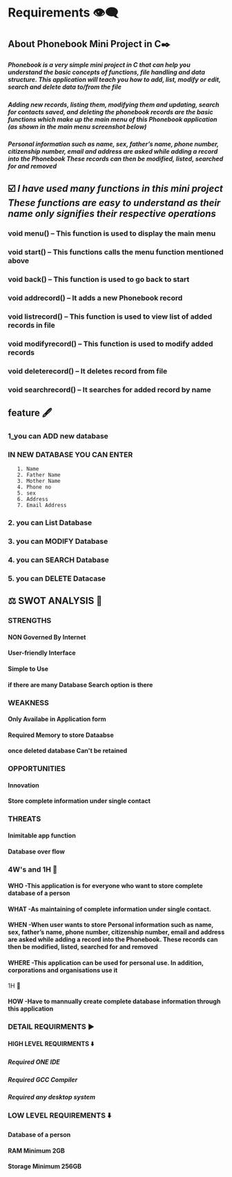 # Requirements 👁️‍🗨️

## About Phonebook Mini Project in C✒️

##### Phonebook is a very simple mini project in C that can help you understand the basic concepts of functions, file handling and data structure. This application will teach you how to add, list, modify or edit, search and delete data to/from the file

##### Adding new records, listing them, modifying them and updating, search for contacts saved, and deleting the phonebook records are the basic functions which make up the main menu of this Phonebook application (as shown in the main menu screenshot below)

##### Personal information such as name, sex, father’s name, phone number, citizenship number, email and address are asked while adding a record into the Phonebook These records can then be modified, listed, searched for and removed

 
 
 ## ☑️ *I have used many functions in this mini project These functions are easy to understand as their name only signifies their respective operations*

### void menu() – This function is used to display the main menu
### void start() – This functions calls the menu function mentioned above
### void back() – This function is used to go back to start
### void addrecord() – It adds a new Phonebook record
### void listrecord() – This function is used to view list of added records in file
### void modifyrecord() – This function is used to modify added records
### void deleterecord() – It deletes record from file
### void searchrecord() – It searches for added record by name


## feature  🖋️

 ###  1_you can **ADD** new database 
 ###  IN NEW DATABASE YOU CAN ENTER 
       1. Name
       2. Father Name
       3. Mother Name
       4. Phone no
       5. sex
       6. Address
       7. Email Address
 ### 2. you can **List** Database
 ### 3. you can **MODIFY** Database
 ### 4. you can **SEARCH** Database
 ### 5. you can **DELETE** Datacase
 
 
       
##  ⚖️  SWOT ANALYSIS  💭

###  STRENGTHS
  ####  NON Governed By Internet
  ####  User-friendly Interface
  ####  Simple to Use
  #### if there are many Database **Search** option is there
  
  
###  WEAKNESS

  ####  Only Availabe in Application form
  ####  Required Memory to store Dataabse
  ####  once deleted database Can't be retained

###  OPPORTUNITIES

  ####  Innovation
  ####  Store complete information under single contact

###  THREATS

  ####  Inimitable app function
  ####  Database over flow

###  4W's and 1H 💭

####  WHO -This application is for everyone who want to store complete database of a person 
####  WHAT -As maintaining of complete information under single contact.
####  WHEN -When user wants to store Personal information such as name, sex, father’s name, phone number, citizenship number, email and address are asked while adding a record into the Phonebook. These records can then be modified, listed, searched for and removed
####  WHERE -This application can be used for personal use. In addition, corporations and organisations use it

 1H 💭
 
####  HOW -Have to mannually create complete database information through this application 

###  DETAIL REQUIRMENTS ▶️

####  HIGH LEVEL REQUIRMENTS ⬇️

#####   Required ONE IDE
#####   Required GCC Compiler
#####   Required  any desktop system 

###  LOW LEVEL REQUIREMENTS ⬇️

####   Database of a person
####   RAM Minimum 2GB
####   Storage Minimum 256GB
